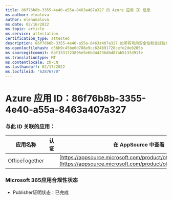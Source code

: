 ```yaml
---
title: 86f76b8b-3355-4e40-a55a-8463a407a327 的 Azure 应用 ID 信息
ms.author: elmalova
author: elenamalova
ms.date: 02/16/2022
ms.topic: article
ms.service: attestation
certification_type: attested
description: 86f76b8b-3355-4e40-a55a-8463a407a327 的所有可用安全性和合规性信息。
ms.openlocfilehash: d56b9c45be0d788e9cc624891728cefe2de0205b
ms.sourcegitcommit: 6af3331723896e5e6bd44236dbd87ab513fd91fe
ms.translationtype: MT
ms.contentlocale: zh-CN
ms.lasthandoff: 02/17/2022
ms.locfileid: "62876770"
---
```

# <a name="azure-app-id-86f76b8b-3355-4e40-a55a-8463a407a327"></a>Azure 应用 ID：86f76b8b-3355-4e40-a55a-8463a407a327


### <a name="apps-associated-with-this-id"></a>与此 ID 关联的应用：
| **应用名称** | **认证** | **在 AppSource 中查看** |
|--------------|---------------|-----------------------|
| [OfficeTogether](https://docs.microsoft.com/microsoft-365-app-certification/forward/WA200003767) |  | [https://appsource.microsoft.com/product/office/WA200003767](https://appsource.microsoft.com/product/office/WA200003767) |

### <a name="microsoft-365-app-compliance-status"></a>Microsoft 365应用合规性状态
- Publisher证明状态：已完成

